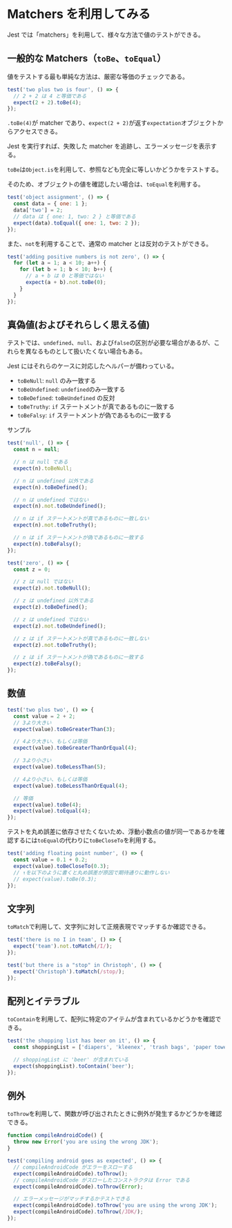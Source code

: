 # Matchers を利用してみる

Jest では「matchers」を利用して、様々な方法で値のテストができる。

## 一般的な Matchers（`toBe`、`toEqual`）

値をテストする最も単純な方法は、厳密な等価のチェックである。

```js
test('two plus two is four', () => {
  // 2 + 2 は 4 と等価である
  expect(2 + 2).toBe(4);
});
```

`.toBe(4)`が matcher であり、`expect(2 + 2)`が返す`expectation`オブジェクトからアクセスできる。

Jest を実行すれば、失敗した matcher を追跡し、エラーメッセージを表示する。

`toBe`は`Object.is`を利用して、参照なども完全に等しいかどうかをテストする。

そのため、オブジェクトの値を確認したい場合は、`toEqual`を利用する。

```js
test('object assignment', () => {
  const data = { one: 1 };
  data['two'] = 2;
  // data は { one: 1, two: 2 } と等価である
  expect(data).toEqual({ one: 1, two: 2 });
});
```

また、`not`を利用することで、通常の matcher とは反対のテストができる。

```js
test('adding positive numbers is not zero', () => {
  for (let a = 1; a < 10; a++) {
    for (let b = 1; b < 10; b++) {
      // a + b は 0 と等価ではない
      expect(a + b).not.toBe(0);
    }
  }
});
```

## 真偽値(およびそれらしく思える値)

テストでは、`undefined`、`null`、および`false`の区別が必要な場合があるが、これらを異なるものとして扱いたくない場合もある。

Jest にはそれらのケースに対応したヘルパーが備わっている。

- `toBeNull`: `null` のみ一致する
- `toBeUndefined`: `undefined`のみ一致する
- `toBeDefined`: `toBeUndefined` の反対
- `toBeTruthy`: `if` ステートメントが真であるものに一致する
- `toBeFalsy`: `if` ステートメントが偽であるものに一致する

サンプル

```js
test('null', () => {
  const n = null;

  // n は null である
  expect(n).toBeNull;

  // n は undefined 以外である
  expect(n).toBeDefined();

  // n は undefined ではない
  expect(n).not.toBeUndefined();

  // n は if ステートメントが真であるものに一致しない
  expect(n).not.toBeTruthy();

  // n は if ステートメントが偽であるものに一致する
  expect(n).toBeFalsy();
});

test('zero', () => {
  const z = 0;

  // z は null ではない
  expect(z).not.toBeNull();

  // z は undefined 以外である
  expect(z).toBeDefined();

  // z は undefined ではない
  expect(z).not.toBeUndefined();

  // z は if ステートメントが真であるものに一致しない
  expect(z).not.toBeTruthy();

  // z は if ステートメントが偽であるものに一致する
  expect(z).toBeFalsy();
});
```

## 数値

```js
test('two plus two', () => {
  const value = 2 + 2;
  // 3より大きい
  expect(value).toBeGreaterThan(3);

  // 4より大きい、もしくは等価
  expect(value).toBeGreaterThanOrEqual(4);

  // 3より小さい
  expect(value).toBeLessThan(5);

  // 4より小さい、もしくは等価
  expect(value).toBeLessThanOrEqual(4);

  // 等価
  expect(value).toBe(4);
  expect(value).toEqual(4);
});
```

テストを丸め誤差に依存させたくないため、浮動小数点の値が同一であるかを確認するには`toEqual`の代わりに`toBeCloseTo`を利用する。

```js
test('adding floating point number', () => {
  const value = 0.1 + 0.2;
  expect(value).toBeCloseTo(0.3);
  // ↑を以下のように書くと丸め誤差が原因で期待通りに動作しない
  // expect(value).toBe(0.3);
});
```

## 文字列

`toMatch`で利用して、文字列に対して正規表現でマッチするか確認できる。

```js
test('there is no I in team', () => {
  expect('team').not.toMatch(/I/);
});

test('but there is a "stop" in Christoph', () => {
  expect('Christoph').toMatch(/stop/);
});
```

## 配列とイテラブル

`toContain`を利用して、配列に特定のアイテムが含まれているかどうかを確認できる。

```js
test('the shopping list has beer on it', () => {
  const shoppingList = ['diapers', 'kleenex', 'trash bags', 'paper towels', 'beer'];

  // shoppingList に 'beer' が含まれている
  expect(shoppingList).toContain('beer');
});
```

## 例外

`toThrow`を利用して、関数が呼び出されたときに例外が発生するかどうかを確認できる。

```js
function compileAndroidCode() {
  throw new Error('you are using the wrong JDK');
}

test('compiling android goes as expected', () => {
  // compileAndroidCode がエラーをスローする
  expect(compileAndroidCode).toThrow();
  // compileAndroidCode がスローしたコンストラクタは Error である
  expect(compileAndroidCode).toThrow(Error);

  // エラーメッセージがマッチするかテストできる
  expect(compileAndroidCode).toThrow('you are using the wrong JDK');
  expect(compileAndroidCode).toThrow(/JDK/);
});
```
